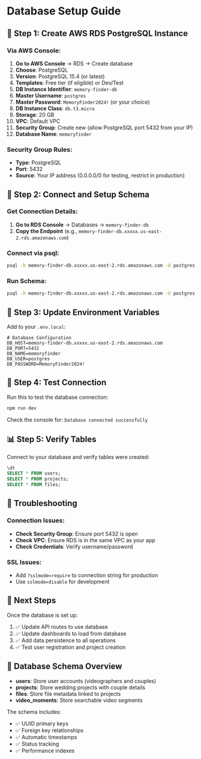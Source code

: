 # Database Setup Guide

## 🚀 **Step 1: Create AWS RDS PostgreSQL Instance**

### Via AWS Console:
1. **Go to AWS Console** → RDS → Create database
2. **Choose**: PostgreSQL
3. **Version**: PostgreSQL 15.4 (or latest)
4. **Templates**: Free tier (if eligible) or Dev/Test
5. **DB Instance Identifier**: `memory-finder-db`
6. **Master Username**: `postgres`
7. **Master Password**: `MemoryFinder2024!` (or your choice)
8. **DB Instance Class**: `db.t3.micro`
9. **Storage**: 20 GB
10. **VPC**: Default VPC
11. **Security Group**: Create new (allow PostgreSQL port 5432 from your IP)
12. **Database Name**: `memoryfinder`

### Security Group Rules:
- **Type**: PostgreSQL
- **Port**: 5432
- **Source**: Your IP address (0.0.0.0/0 for testing, restrict in production)

## 🔧 **Step 2: Connect and Setup Schema**

### Get Connection Details:
1. **Go to RDS Console** → Databases → `memory-finder-db`
2. **Copy the Endpoint** (e.g., `memory-finder-db.xxxxx.us-east-2.rds.amazonaws.com`)

### Connect via psql:
```bash
psql -h memory-finder-db.xxxxx.us-east-2.rds.amazonaws.com -U postgres -d memoryfinder
```

### Run Schema:
```bash
psql -h memory-finder-db.xxxxx.us-east-2.rds.amazonaws.com -U postgres -d memoryfinder -f database-schema.sql
```

## 🔑 **Step 3: Update Environment Variables**

Add to your `.env.local`:
```env
# Database Configuration
DB_HOST=memory-finder-db.xxxxx.us-east-2.rds.amazonaws.com
DB_PORT=5432
DB_NAME=memoryfinder
DB_USER=postgres
DB_PASSWORD=MemoryFinder2024!
```

## 🧪 **Step 4: Test Connection**

Run this to test the database connection:
```bash
npm run dev
```

Check the console for: `Database connected successfully`

## 📊 **Step 5: Verify Tables**

Connect to your database and verify tables were created:
```sql
\dt
SELECT * FROM users;
SELECT * FROM projects;
SELECT * FROM files;
```

## 🚨 **Troubleshooting**

### Connection Issues:
- **Check Security Group**: Ensure port 5432 is open
- **Check VPC**: Ensure RDS is in the same VPC as your app
- **Check Credentials**: Verify username/password

### SSL Issues:
- Add `?sslmode=require` to connection string for production
- Use `sslmode=disable` for development

## 🎯 **Next Steps**

Once the database is set up:
1. ✅ Update API routes to use database
2. ✅ Update dashboards to load from database
3. ✅ Add data persistence to all operations
4. ✅ Test user registration and project creation

## 📝 **Database Schema Overview**

- **users**: Store user accounts (videographers and couples)
- **projects**: Store wedding projects with couple details
- **files**: Store file metadata linked to projects
- **video_moments**: Store searchable video segments

The schema includes:
- ✅ UUID primary keys
- ✅ Foreign key relationships
- ✅ Automatic timestamps
- ✅ Status tracking
- ✅ Performance indexes


